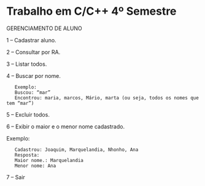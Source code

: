 # Trabalho em C/C++  4º Semestre



GERENCIAMENTO DE ALUNO

1 – Cadastrar aluno. 

2 – Consultar por RA. 

3 – Listar todos. 

4 – Buscar por nome. 

       Exemplo: 
       Buscou: “mar”
       Encontrou: maria, marcos, Mário, marta (ou seja, todos os nomes que tem “mar”)

5 – Excluir todos. 
 
6 – Exibir o maior e o menor nome cadastrado. 

Exemplo:

       Cadastrou: Joaquim, Marquelandia, Nhonho, Ana
       Resposta:
       Maior nome.: Marquelandia
       Menor nome: Ana



7 – Sair 

